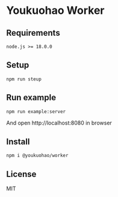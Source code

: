 # Youkuohao Worker 

## Requirements

```
node.js >= 18.0.0
```

## Setup 

```
npm run steup
```

## Run example

```
npm run example:server
```

And open http://localhost:8080 in browser


## Install

```
npm i @youkuohao/worker
```


## License

MIT